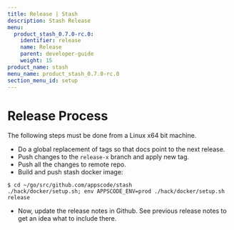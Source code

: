 ```yaml
---
title: Release | Stash
description: Stash Release
menu:
  product_stash_0.7.0-rc.0:
    identifier: release
    name: Release
    parent: developer-guide
    weight: 15
product_name: stash
menu_name: product_stash_0.7.0-rc.0
section_menu_id: setup
---
```

# Release Process

The following steps must be done from a Linux x64 bit machine.

- Do a global replacement of tags so that docs point to the next release.
- Push changes to the `release-x` branch and apply new tag.
- Push all the changes to remote repo.
- Build and push stash docker image:
```console
$ cd ~/go/src/github.com/appscode/stash
./hack/docker/setup.sh; env APPSCODE_ENV=prod ./hack/docker/setup.sh release
```

- Now, update the release notes in Github. See previous release notes to get an idea what to include there.
